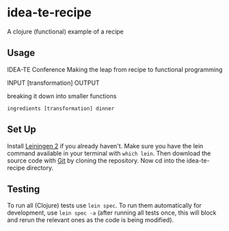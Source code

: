 # idea-te-recipe

A clojure (functional) example of a recipe

## Usage

IDEA-TE Conference
Making the leap from recipe to functional programming

INPUT [transformation] OUTPUT

breaking it down into smaller functions

    ingredients [transformation] dinner

## Set Up

Install [Leiningen 2](https://github.com/technomancy/leiningen) if you already haven't. Make sure you have the lein command available in your terminal with `which lein`. Then download the source code with [Git](http://git-scm.com/downloads) by cloning the repository. Now cd into the idea-te-recipe directory.

## Testing

To run all (Clojure) tests use `lein spec`. To run them automatically for development, use `lein spec -a` (after running all tests once, this will block and rerun the relevant ones as the code is being modified).

